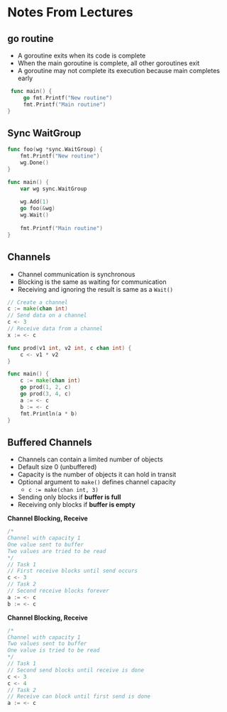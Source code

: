 # Notes From Lectures


## go routine

- A goroutine exits when its code is complete
- When the main goroutine is complete, all other goroutines exit
- A goroutine may not complete its execution because main completes early

```go
 func main() {
     go fmt.Printf("New routine")
     fmt.Printf("Main routine")
}
```


##  Sync WaitGroup

```go
func foo(wg *sync.WaitGroup) {
    fmt.Printf("New routine")
    wg.Done()
}

func main() {
    var wg sync.WaitGroup
    
    wg.Add(1)
    go foo(&wg)
    wg.Wait()
    
    fmt.Printf("Main routine")
}
```


## Channels

- Channel communication is synchronous
- Blocking is the same as waiting for communication
- Receiving and ignoring the result is same as a `Wait()`

```go
// Create a channel
c := make(chan int)
// Send data on a channel
c <- 3
// Receive data from a channel
x := <- c
```

```go
func prod(v1 int, v2 int, c chan int) {
    c <- v1 * v2
}

func main() {
    c := make(chan int)
    go prod(1, 2, c)
    go prod(3, 4, c)
    a := <- c
    b := <- c
    fmt.Println(a * b)
}
```


## Buffered Channels

- Channels can contain a limited number of objects
- Default size 0 (unbuffered)
- Capacity is the number of objects it can hold in transit
- Optional argument to `make()` defines channel capacity
    - `c := make(chan int, 3)`
- Sending only blocks if **buffer is full**
- Receiving only blocks if **buffer is empty**
 
**Channel Blocking, Receive**

```go
/*
Channel with capacity 1
One value sent to buffer
Two values are tried to be read
*/
// Task 1
// First receive blocks until send occurs
c <- 3
// Task 2
// Second receive blocks forever
a := <- c
b := <- c
```

**Channel Blocking, Receive**

```go
/*
Channel with capacity 1
Two values sent to buffer
One value is tried to be read
*/
// Task 1
// Second send blocks until receive is done
c <- 3
c <- 4
// Task 2
// Receive can block until first send is done
a := <- c
```
